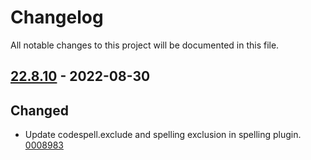 # Changelog

All notable changes to this project will be documented in this file.

## [22.8.10] - 2022-08-30

## Changed
* Update codespell.exclude and spelling exclusion in spelling plugin. [0008983](https://github.com/greenbone/troubadix/commit/0008983)

[22.8.10]: https://github.com/greenbone/troubadix/compare/v22.8.9...22.8.10
